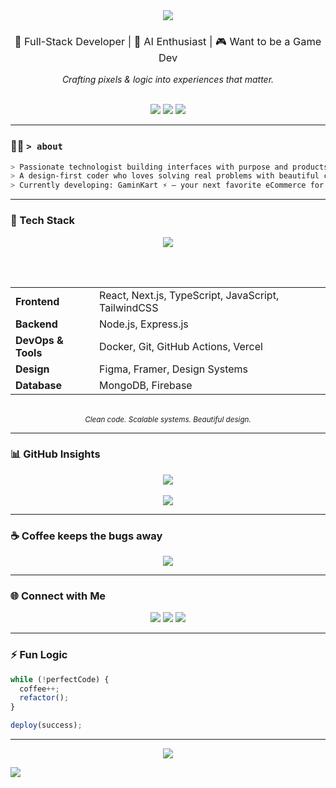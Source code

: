 <!-- ✨ HERO SECTION -->
<div align="center">

  <img src="https://capsule-render.vercel.app/api?type=waving&color=0f0f0f,141414&height=250&section=header&text=Yuvraj%20Mishra&fontSize=55&fontColor=89CFF0&fontAlign=50&fontAlignY=40&desc=Full-Stack%20Dev%20%7C%20AI%20Explorer%20%7C%20GaminKart%20Builder&descAlign=50&descAlignY=65&descSize=18" />


  <h3 style="font-weight:normal;">🚀 Full-Stack Developer | 🤖 AI Enthusiast | 🎮 Want to be a Game Dev</h3>
  <p style="font-style: italic;">Crafting pixels & logic into experiences that matter.</p>

  <br />

  <img src="https://img.shields.io/badge/TypeScript-Lover-3178C6?style=flat-square&logo=typescript&logoColor=white" />
  <img src="https://img.shields.io/badge/Next.js-Enthusiast-000000?style=flat-square&logo=next.js" />
  <img src="https://img.shields.io/badge/Open%20Source-Contributor-0f0f0f?style=flat-square&logo=github&logoColor=white" />
</div>

---

### 👨‍💻 `> about`

```bash
> Passionate technologist building interfaces with purpose and products with polish.
> A design-first coder who loves solving real problems with beautiful code.
> Currently developing: GaminKart ⚡ – your next favorite eCommerce for gaming gear.
```

---

### 🧰 Tech Stack

<div align="center">

  <img src="https://skillicons.dev/icons?i=nextjs,react,typescript,javascript,nodejs,tailwind,figma,docker,mongodb,vercel,git" />
  
  <br /><br />

  <table>
    <tr>
      <td><b>Frontend</b></td>
      <td>React, Next.js, TypeScript, JavaScript, TailwindCSS</td>
    </tr>
    <tr>
      <td><b>Backend</b></td>
      <td>Node.js, Express.js</td>
    </tr>
    <tr>
      <td><b>DevOps & Tools</b></td>
      <td>Docker, Git, GitHub Actions, Vercel</td>
    </tr>
    <tr>
      <td><b>Design</b></td>
      <td>Figma, Framer, Design Systems</td>
    </tr>
    <tr>
      <td><b>Database</b></td>
      <td>MongoDB, Firebase</td>
    </tr>
  </table>

  <br />
  <sub><i>Clean code. Scalable systems. Beautiful design.</i></sub>

</div>

---

### 📊 GitHub Insights

<div align="center">

  <img src="https://github-readme-stats.vercel.app/api?username=TheYuvrajMishra&show_icons=true&theme=tokyonight&hide_border=true&hide_title=true" />
  <br /><br />
  <img src="https://github-readme-stats.vercel.app/api/top-langs/?username=TheYuvrajMishra&layout=compact&theme=tokyonight&hide_border=true" />

</div>

---

### ☕ Coffee keeps the bugs away

<div align="center">

  <a href="https://www.buymeacoffee.com/YuvrajMishra">
    <img src="https://img.shields.io/badge/Buy%20Me%20a%20Coffee-%E2%98%95-black?style=for-the-badge&logo=buy-me-a-coffee&logoColor=yellow" />
  </a>

</div>

---

### 🌐 Connect with Me

<p align="center">
  <a href="mailto:yuvraj17mishra11@gmail.com"><img src="https://img.shields.io/badge/Gmail-D14836?style=flat&logo=gmail&logoColor=white"/></a>
  <a href="https://www.linkedin.com/in/the-yuvraj-mishra/"><img src="https://img.shields.io/badge/LinkedIn-0A66C2?style=flat&logo=linkedin&logoColor=white"/></a>
  <a href="https://github.com/TheYuvrajMishra"><img src="https://img.shields.io/badge/GitHub-171515?style=flat&logo=github&logoColor=white"/></a>
</p>

---

### ⚡ Fun Logic

```js
while (!perfectCode) {
  coffee++;
  refactor();
}

deploy(success);
```

---

<p align="center">
  <img src="https://komarev.com/ghpvc/?username=TheYuvrajMishra&label=Profile%20Views&color=89CFF0&style=flat-square" />
</p>

<!-- 🌙 FOOTER -->
<img src="https://capsule-render.vercel.app/api?type=waving&color=0f0f0f&height=120&section=footer" />
